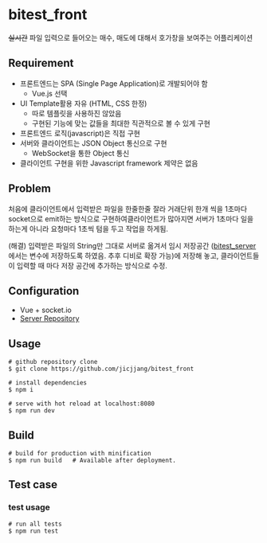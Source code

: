 # bitest_front

~~실시간~~ 파일 입력으로 들어오는 매수, 매도에 대해서 호가창을 보여주는 어플리케이션

## Requirement

- 프론트엔드는 SPA (Single Page Application)로 개발되어야 함
  - Vue.js 선택
- UI Template활용 자유 (HTML, CSS 한정)
  - 따로 템플릿을 사용하진 않았음
  - 구현된 기능에 맞는 값들을 최대한 직관적으로 볼 수 있게 구현
- 프론트엔드 로직(javascript)은 직접 구현
- 서버와 클라이언트는 JSON Object 통신으로 구현
  - WebSocket을 통한 Object 통신
- 클라이언트 구현을 위한 Javascript framework 제약은 없음

## Problem

처음에 클라이언트에서 입력받은 파일을 한줄한줄 잘라 거래단위 한개 씩을 1초마다
socket으로 emit하는 방식으로 구현하여클라이언트가 많아지면 서버가 1초마다 일을 하는게 아니라
요청마다 1초씩 텀을 두고 작업을 하게됨.

(해결) 입력받은 파일의 String만 그대로 서버로 옮겨서 임시 저장공간
([bitest_server](https://github.com/jicjjang/biteset_server) 에서는
변수에 저장하도록 하였음. 추후 디비로 확장 가능)에 저장해 놓고, 클라이언트들이 입력할 때 마다
저장 공간에 추가하는 방식으로 수정.

## Configuration

- Vue + socket.io
- [Server Repository](https://github.com/jicjjang/biteset_server)

## Usage

~~~shell
# github repository clone
$ git clone https://github.com/jicjjang/bitest_front

# install dependencies
$ npm i

# serve with hot reload at localhost:8080
$ npm run dev
~~~

## Build

~~~shell
# build for production with minification
$ npm run build   # Available after deployment.
~~~

## Test case

### test usage

~~~shell
# run all tests
$ npm run test
~~~
